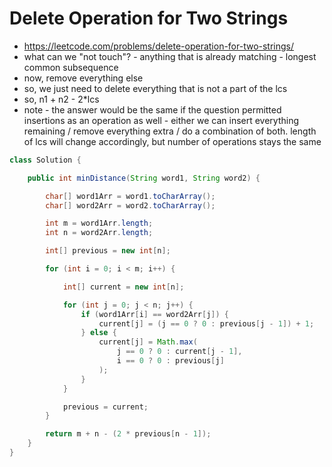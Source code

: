 # Delete Operation for Two Strings

- https://leetcode.com/problems/delete-operation-for-two-strings/
- what can we "not touch"? - anything that is already matching - longest common subsequence
- now, remove everything else
- so, we just need to delete everything that is not a part of the lcs
- so, n1 + n2 - 2*lcs
- note - the answer would be the same if the question permitted insertions as an operation as well - either we can insert everything remaining / remove everything extra / do a combination of both. length of lcs will change accordingly, but number of operations stays the same

```java
class Solution {

    public int minDistance(String word1, String word2) {

        char[] word1Arr = word1.toCharArray();
        char[] word2Arr = word2.toCharArray();

        int m = word1Arr.length;
        int n = word2Arr.length;

        int[] previous = new int[n];

        for (int i = 0; i < m; i++) {

            int[] current = new int[n];

            for (int j = 0; j < n; j++) {
                if (word1Arr[i] == word2Arr[j]) {
                    current[j] = (j == 0 ? 0 : previous[j - 1]) + 1;
                } else {
                    current[j] = Math.max(
                        j == 0 ? 0 : current[j - 1],
                        i == 0 ? 0 : previous[j]
                    );
                }
            }

            previous = current;
        }

        return m + n - (2 * previous[n - 1]);
    }
}
```
